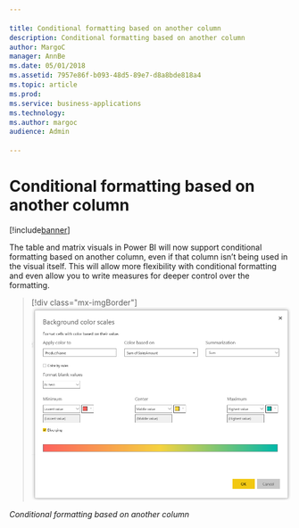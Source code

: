 ```yaml
---

title: Conditional formatting based on another column
description: Conditional formatting based on another column
author: MargoC
manager: AnnBe
ms.date: 05/01/2018
ms.assetid: 7957e86f-b093-48d5-89e7-d8a8bde818a4
ms.topic: article
ms.prod: 
ms.service: business-applications
ms.technology: 
ms.author: margoc
audience: Admin

---
```

#  Conditional formatting based on another column




[!include[banner](../../../includes/banner.md)]

The table and matrix visuals in Power BI will now support conditional formatting
based on another column, even if that column isn’t being used in the visual
itself. This will allow more flexibility with conditional formatting and even
allow you to write measures for deeper control over the formatting.

> [!div class="mx-imgBorder"] 
> ![Conditional formatting based on another column](media/conditional-formatting-based-on-another-column-1.png "Conditional formatting based on another column")
<!-- Picture 1 -->

*Conditional formatting based on another column*